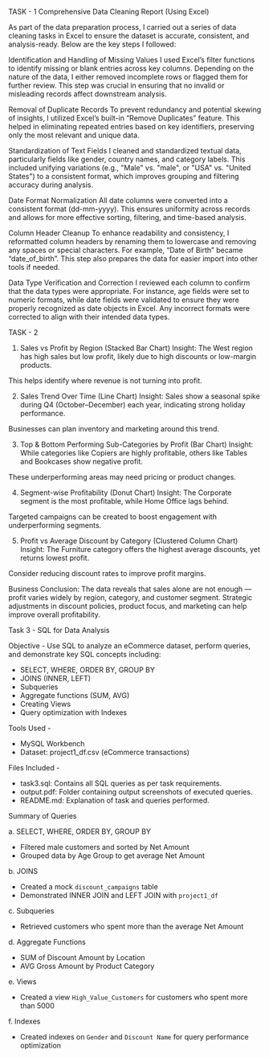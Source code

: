 TASK - 1
Comprehensive Data Cleaning Report (Using Excel)

As part of the data preparation process, I carried out a series of data cleaning tasks in Excel to ensure the dataset is accurate, consistent, and analysis-ready. Below are the key steps I followed:

Identification and Handling of Missing Values
I used Excel’s filter functions to identify missing or blank entries across key columns. Depending on the nature of the data, I either removed incomplete rows or flagged them for further review. This step was crucial in ensuring that no invalid or misleading records affect downstream analysis.

Removal of Duplicate Records
To prevent redundancy and potential skewing of insights, I utilized Excel’s built-in “Remove Duplicates” feature. This helped in eliminating repeated entries based on key identifiers, preserving only the most relevant and unique data.

Standardization of Text Fields
I cleaned and standardized textual data, particularly fields like gender, country names, and category labels. This included unifying variations (e.g., "Male" vs. "male", or "USA" vs. "United States") to a consistent format, which improves grouping and filtering accuracy during analysis.

Date Format Normalization
All date columns were converted into a consistent format (dd-mm-yyyy). This ensures uniformity across records and allows for more effective sorting, filtering, and time-based analysis.

Column Header Cleanup
To enhance readability and consistency, I reformatted column headers by renaming them to lowercase and removing any spaces or special characters. For example, “Date of Birth” became “date_of_birth”. This step also prepares the data for easier import into other tools if needed.

Data Type Verification and Correction
I reviewed each column to confirm that the data types were appropriate. For instance, age fields were set to numeric formats, while date fields were validated to ensure they were properly recognized as date objects in Excel. Any incorrect formats were corrected to align with their intended data types.


TASK - 2


1. Sales vs Profit by Region (Stacked Bar Chart)
Insight: The West region has high sales but low profit, likely due to high discounts or low-margin products.

This helps identify where revenue is not turning into profit.

2. Sales Trend Over Time (Line Chart)
Insight: Sales show a seasonal spike during Q4 (October–December) each year, indicating strong holiday performance.

Businesses can plan inventory and marketing around this trend.

3. Top & Bottom Performing Sub-Categories by Profit (Bar Chart)
Insight: While categories like Copiers are highly profitable, others like Tables and Bookcases show negative profit.

These underperforming areas may need pricing or product changes.

4. Segment-wise Profitability (Donut Chart)
Insight: The Corporate segment is the most profitable, while Home Office lags behind.

Targeted campaigns can be created to boost engagement with underperforming segments.

5. Profit vs Average Discount by Category (Clustered Column Chart)
Insight: The Furniture category offers the highest average discounts, yet returns lowest profit.

Consider reducing discount rates to improve profit margins.

 Business Conclusion:
The data reveals that sales alone are not enough — profit varies widely by region, category, and customer segment. Strategic adjustments in discount policies, product focus, and marketing can help improve overall profitability.

 Task 3 - SQL for Data Analysis

 Objective - 
Use SQL to analyze an eCommerce dataset, perform queries, and demonstrate key SQL concepts including:
- SELECT, WHERE, ORDER BY, GROUP BY
- JOINS (INNER, LEFT)
- Subqueries
- Aggregate functions (SUM, AVG)
- Creating Views
- Query optimization with Indexes


 Tools Used -
- MySQL Workbench
- Dataset: project1_df.csv (eCommerce transactions)


 Files Included -
- task3.sql: Contains all SQL queries as per task requirements.
- output.pdf: Folder containing output screenshots of executed queries.
- README.md: Explanation of task and queries performed.



Summary of Queries

a. SELECT, WHERE, ORDER BY, GROUP BY
- Filtered male customers and sorted by Net Amount
- Grouped data by Age Group to get average Net Amount

b. JOINS
- Created a mock `discount_campaigns` table
- Demonstrated INNER JOIN and LEFT JOIN with `project1_df`

c. Subqueries
- Retrieved customers who spent more than the average Net Amount

d. Aggregate Functions
- SUM of Discount Amount by Location
- AVG Gross Amount by Product Category

 e. Views
- Created a view `High_Value_Customers` for customers who spent more than 5000

 f. Indexes
- Created indexes on `Gender` and `Discount Name` for query performance optimization
